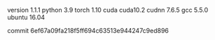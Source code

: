 version 1.1.1
python 3.9
torch 1.10
cuda cuda10.2
cudnn 7.6.5
gcc 5.5.0
ubuntu 16.04

commit 6ef67a09fa218f5ff694c63513e944247c9ed896